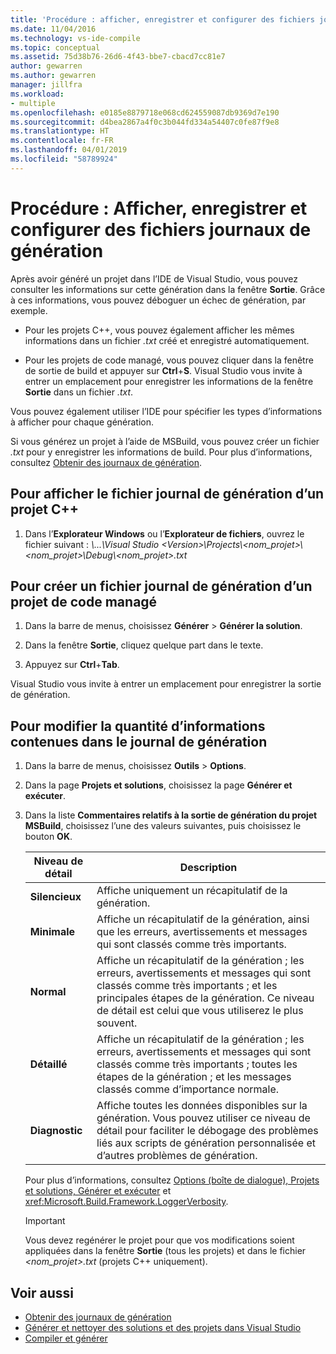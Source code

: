 ```yaml
---
title: 'Procédure : afficher, enregistrer et configurer des fichiers journaux de génération | Microsoft Docs'
ms.date: 11/04/2016
ms.technology: vs-ide-compile
ms.topic: conceptual
ms.assetid: 75d38b76-26d6-4f43-bbe7-cbacd7cc81e7
author: gewarren
ms.author: gewarren
manager: jillfra
ms.workload:
- multiple
ms.openlocfilehash: e0185e8879718e068cd624559087db9369d7e190
ms.sourcegitcommit: d4bea2867a4f0c3b044fd334a54407c0fe87f9e8
ms.translationtype: HT
ms.contentlocale: fr-FR
ms.lasthandoff: 04/01/2019
ms.locfileid: "58789924"
---
```

# <a name="how-to-view-save-and-configure-build-log-files"></a>Procédure : Afficher, enregistrer et configurer des fichiers journaux de génération

Après avoir généré un projet dans l’IDE de Visual Studio, vous pouvez consulter les informations sur cette génération dans la fenêtre **Sortie**. Grâce à ces informations, vous pouvez déboguer un échec de génération, par exemple. 

  - Pour les projets C++, vous pouvez également afficher les mêmes informations dans un fichier *.txt* créé et enregistré automatiquement. 

  - Pour les projets de code managé, vous pouvez cliquer dans la fenêtre de sortie de build et appuyer sur **Ctrl**+**S**. Visual Studio vous invite à entrer un emplacement pour enregistrer les informations de la fenêtre **Sortie** dans un fichier *.txt*. 
  
Vous pouvez également utiliser l’IDE pour spécifier les types d’informations à afficher pour chaque génération.

Si vous générez un projet à l’aide de MSBuild, vous pouvez créer un fichier *.txt* pour y enregistrer les informations de build. Pour plus d’informations, consultez [Obtenir des journaux de génération](../msbuild/obtaining-build-logs-with-msbuild.md).

## <a name="to-view-the-build-log-file-for-a-c-project"></a>Pour afficher le fichier journal de génération d’un projet C++

1.  Dans l’**Explorateur Windows** ou l’**Explorateur de fichiers**, ouvrez le fichier suivant : *\\...\Visual Studio \<Version\>\Projects\\<nom_projet\>\\<nom_projet\>\Debug\\<nom_projet\>.txt*

## <a name="to-create-a-build-log-file-for-a-managed-code-project"></a>Pour créer un fichier journal de génération d’un projet de code managé

1.  Dans la barre de menus, choisissez **Générer**  >  **Générer la solution**.

2.  Dans la fenêtre **Sortie**, cliquez quelque part dans le texte.

3.  Appuyez sur **Ctrl**+**Tab**.

   Visual Studio vous invite à entrer un emplacement pour enregistrer la sortie de génération.

## <a name="to-change-the-amount-of-information-included-in-the-build-log"></a>Pour modifier la quantité d’informations contenues dans le journal de génération

1.  Dans la barre de menus, choisissez **Outils** > **Options**.

2.  Dans la page **Projets et solutions**, choisissez la page **Générer et exécuter**.

3.  Dans la liste **Commentaires relatifs à la sortie de génération du projet MSBuild**, choisissez l’une des valeurs suivantes, puis choisissez le bouton **OK**.

    |Niveau de détail|Description|
    | - |-----------------|
    |**Silencieux**|Affiche uniquement un récapitulatif de la génération.|
    |**Minimale**|Affiche un récapitulatif de la génération, ainsi que les erreurs, avertissements et messages qui sont classés comme très importants.|
    |**Normal**|Affiche un récapitulatif de la génération ; les erreurs, avertissements et messages qui sont classés comme très importants ; et les principales étapes de la génération. Ce niveau de détail est celui que vous utiliserez le plus souvent.|
    |**Détaillé**|Affiche un récapitulatif de la génération ; les erreurs, avertissements et messages qui sont classés comme très importants ; toutes les étapes de la génération ; et les messages classés comme d’importance normale.|
    |**Diagnostic**|Affiche toutes les données disponibles sur la génération. Vous pouvez utiliser ce niveau de détail pour faciliter le débogage des problèmes liés aux scripts de génération personnalisée et d’autres problèmes de génération.|

     Pour plus d’informations, consultez [Options (boîte de dialogue), Projets et solutions, Générer et exécuter](../ide/reference/options-dialog-box-projects-and-solutions-build-and-run.md) et <xref:Microsoft.Build.Framework.LoggerVerbosity>.

    > [!IMPORTANT]
    > Vous devez regénérer le projet pour que vos modifications soient appliquées dans la fenêtre **Sortie** (tous les projets) et dans le fichier *\<nom_projet>.txt* (projets C++ uniquement).

## <a name="see-also"></a>Voir aussi

- [Obtenir des journaux de génération](../msbuild/obtaining-build-logs-with-msbuild.md)
- [Générer et nettoyer des solutions et des projets dans Visual Studio](../ide/building-and-cleaning-projects-and-solutions-in-visual-studio.md)
- [Compiler et générer](../ide/compiling-and-building-in-visual-studio.md)
